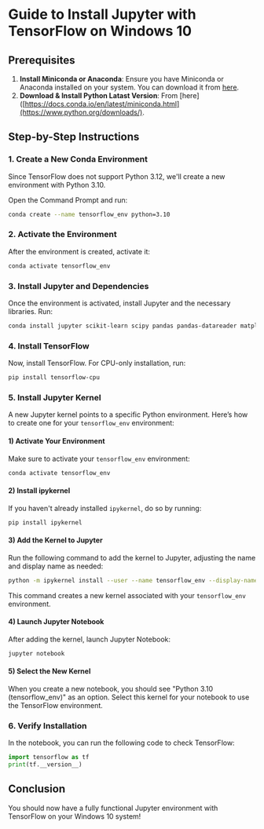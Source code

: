 # Guide to Install Jupyter with TensorFlow on Windows 10

## Prerequisites
1. **Install Miniconda or Anaconda**: Ensure you have Miniconda or Anaconda installed on your system. You can download it from [here](https://docs.conda.io/en/latest/miniconda.html).
2. **Download & Install Python Latast Version**: From [here]([https://docs.conda.io/en/latest/miniconda.html](https://www.python.org/downloads/).

## Step-by-Step Instructions

### 1. Create a New Conda Environment
Since TensorFlow does not support Python 3.12, we'll create a new environment with Python 3.10.

Open the Command Prompt and run:
```bash
conda create --name tensorflow_env python=3.10
```

### 2. Activate the Environment
After the environment is created, activate it:
```bash
conda activate tensorflow_env
```

### 3. Install Jupyter and Dependencies
Once the environment is activated, install Jupyter and the necessary libraries. Run:
```bash
conda install jupyter scikit-learn scipy pandas pandas-datareader matplotlib pillow tqdm requests h5py pyyaml flask boto3
```

### 4. Install TensorFlow
Now, install TensorFlow. For CPU-only installation, run:
```bash
pip install tensorflow-cpu
```

### 5. Install Jupyter Kernel
A new Jupyter kernel points to a specific Python environment. Here’s how to create one for your `tensorflow_env` environment:

#### 1) Activate Your Environment
Make sure to activate your `tensorflow_env` environment:
```bash
conda activate tensorflow_env
```
            
#### 2) Install ipykernel
If you haven't already installed `ipykernel`, do so by running:
```bash
pip install ipykernel
```
            
#### 3) Add the Kernel to Jupyter
Run the following command to add the kernel to Jupyter, adjusting the name and display name as needed:
```bash
python -m ipykernel install --user --name tensorflow_env --display-name "Python 3.10 (tensorflow_env)"
```
This command creates a new kernel associated with your `tensorflow_env` environment.
            
#### 4) Launch Jupyter Notebook
After adding the kernel, launch Jupyter Notebook:
```bash
jupyter notebook
```
            
#### 5) Select the New Kernel
When you create a new notebook, you should see "Python 3.10 (tensorflow_env)" as an option. Select this kernel for your notebook to use the TensorFlow environment.

### 6. Verify Installation
In the notebook, you can run the following code to check TensorFlow:
```python
import tensorflow as tf
print(tf.__version__)
```

## Conclusion
You should now have a fully functional Jupyter environment with TensorFlow on your Windows 10 system!

